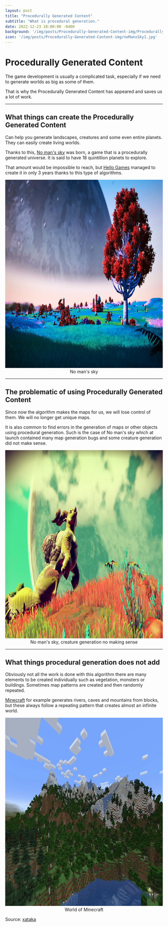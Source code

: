 ```yaml
---
layout: post
title: "Procedurally Generated Content"
subtitle: "What is procedural generation."
date: 2022-12-23 18:00:00 -0400
background: '/img/posts/Procedurally-Generated-Content-img/Procedurally-Generated-Content.jfif'
icon: '/img/posts/Procedurally-Generated-Content-img/noMansSky1.jpg'
---
```


# Procedurally Generated Content

The game development is usually a complicated task, especially if we need to generate worlds as big as some of them.

That is why the Procedurally Generated Content has appeared and saves us a lot of work.

___
## What things can create the Procedurally Generated Content

Can help you generate landscapes, creatures and some even entire planets. They can easily create living worlds. 

Thanks to this, [No man's sky](https://www.nomanssky.com/?cli_action=1671837129.548) was born, a game that is a procedurally generated universe. It is said to have 18 quintillion planets to explore.

That amount would be impossible to reach, but [Hello Games](https://hellogames.org/) managed to create it in only 3 years thanks to this type of algorithms.

<img src="/img/posts/Procedurally-Generated-Content-img/noMansSky1.jpg" alt="img" class="responsive-img" width="800" height="600"/>
<center>No man's sky</center>

___

## The problematic of using Procedurally Generated Content

Since now the algorithm makes the maps for us, we will lose control of them. We will no longer get unique maps.

It is also common to find errors in the generation of maps or other objects using procedural generation. Such is the case of No man's sky which at launch contained many map generation bugs and some creature generation did not make sense.

<img src="/img/posts/Procedurally-Generated-Content-img/noMansSky2.png" alt="img" class="responsive-img" width="800" height="600"/>
<center>No man's sky, creature generation no making sense</center>

___

## What things procedural generation does not add

Obviously not all the work is done with this algorithm there are many elements to be created individually such as vegetation, monsters or buildings. Sometimes map patterns are created and then randomly repeated.

[Minecraft](https://www.minecraft.net/es-es) for example generates rivers, caves and mountains from blocks, but these always follow a repeating pattern that creates almost an infinite world.

<img src="/img/posts/Procedurally-Generated-Content-img/Minecraft.JPG" alt="img" class="responsive-img" width="800" height="600"/>
<center>World of Minecraft</center>


Source: [xataka](https://www.xataka.com.mx/videojuegos/generacion-procedural-videojuegos-cuando-matematicas-facilitan-trabajo-creativo)

